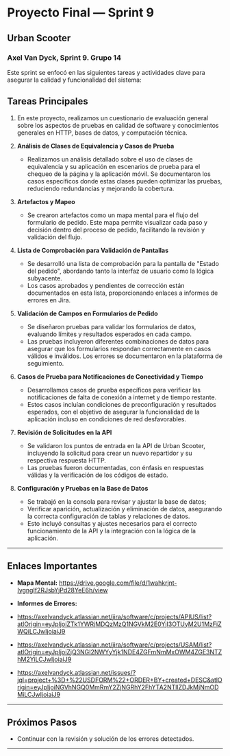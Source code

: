 # Proyecto Final — Sprint 9
## Urban Scooter
### Axel Van Dyck, Sprint 9. Grupo 14

Este sprint se enfocó en las siguientes tareas y actividades clave para asegurar la calidad y funcionalidad del sistema:

## Tareas Principales
 
1. En este proyecto, realizamos un cuestionario de evaluación general sobre los aspectos de pruebas en calidad de software 
y conocimientos generales en HTTP, bases de datos, y computación técnica.

2. **Análisis de Clases de Equivalencia y Casos de Prueba**
   - Realizamos un análisis detallado sobre el uso de clases de equivalencia y su aplicación en escenarios de prueba para el chequeo de la página y la aplicación móvil.
   Se documentaron los casos específicos donde estas clases pueden optimizar las pruebas, reduciendo redundancias y mejorando la cobertura.

3. **Artefactos y Mapeo**
   - Se crearon artefactos como un mapa mental para el flujo del formulario de pedido. Este mapa permite visualizar cada paso y decisión dentro del proceso de pedido, facilitando la revisión y validación del flujo.
   

4. **Lista de Comprobación para Validación de Pantallas**
   - Se desarrolló una lista de comprobación para la pantalla de "Estado del pedido", abordando tanto la interfaz de usuario como la lógica subyacente.
   - Los casos aprobados y pendientes de corrección están documentados en esta lista, proporcionando enlaces a informes de errores en Jira.

5. **Validación de Campos en Formularios de Pedido**
   - Se diseñaron pruebas para validar los formularios de datos, evaluando límites y resultados esperados en cada campo.
   - Las pruebas incluyeron diferentes combinaciones de datos para asegurar que los formularios respondan correctamente en casos válidos e inválidos. Los errores se documentaron en la plataforma de seguimiento.

6. **Casos de Prueba para Notificaciones de Conectividad y Tiempo**
   - Desarrollamos casos de prueba específicos para verificar las notificaciones de falta de conexión a internet y de tiempo restante.
   - Estos casos incluían condiciones de preconfiguración y resultados esperados, con el objetivo de asegurar la funcionalidad de la aplicación incluso en condiciones de red desfavorables.

7. **Revisión de Solicitudes en la API**
   - Se validaron los puntos de entrada en la API de Urban Scooter, incluyendo la solicitud para crear un nuevo repartidor y su respectiva respuesta HTTP.
   - Las pruebas fueron documentadas, con énfasis en respuestas válidas y la verificación de los códigos de estado.

8. **Configuración y Pruebas en la Base de Datos**
   - Se trabajó en la consola para revisar y ajustar la base de datos;
   - Verificar aparición, actualización y eliminación de datos, asegurando la correcta configuración de tablas y relaciones de datos.
   - Esto incluyó consultas y ajustes necesarios para el correcto funcionamiento de la API y la integración con la lógica de la aplicación.

---

## Enlaces Importantes

- **Mapa Mental:** https://drive.google.com/file/d/1wahkrjnt-IygngIf2RJsbYjPd28YeE6h/view
- **Informes de Errores:** 

- https://axelvandyck.atlassian.net/jira/software/c/projects/APIUS/list?atlOrigin=eyJpIjoiZTk1YWRjMDQzMzQ1NGVkM2E0YjI3OTUyM2U1MzFiZWQiLCJwIjoiaiJ9


- https://axelvandyck.atlassian.net/jira/software/c/projects/USAM/list?atlOrigin=eyJpIjoiZjQ3NGI2NWYyYjk1NDE4ZGFmNmMxOWM4ZGE3NTZhM2YiLCJwIjoiaiJ9


- https://axelvandyck.atlassian.net/issues/?jql=project+%3D+%22USDFORM%22+ORDER+BY+created+DESC&atlOrigin=eyJpIjoiNGVhNGQ0MmRmY2ZjNGRhY2FhYTA2NTllZDJkMjNmODMiLCJwIjoiaiJ9

---

## Próximos Pasos

- Continuar con la revisión y solución de los errores detectados.
---
